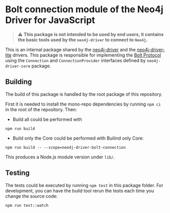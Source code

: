 # Bolt connection module of the Neo4j Driver for JavaScript

> :warning: **This package is not intended to be used by end users, it contains the basic tools used by the `neo4j-driver` to connect to `Neo4j`.**

This is an internal package shared by the [neo4j-driver](https://www.npmjs.com/package/neo4j-driver) and the [neo4j-driver-lite](https://www.npmjs.com/package/neo4j-driver-lite) drivers. This package is responsible for implementing the [Bolt Protocol](https://7687.org/) using the `Connection` and `ConnectionProvider` interfaces defined by `neo4j-driver-core` package.

## Building

The build of this package is handled by the root package of this repository.

First it is needed to install the mono-repo dependencies by running `npm ci` in the root of the repository. Then:

* Build all could be performed with 


```
npm run build
```
* Build only the Core could be performed with
Builind only Core:
```
npm run build -- --scope=neo4j-driver-bolt-connection

```

This produces a Node.js module version under `lib/`.

## Testing

The tests could be executed by running `npm test` in this package folder. For development, you can have the build tool rerun the tests each time you change the source code:

```
npm run test::watch
```
